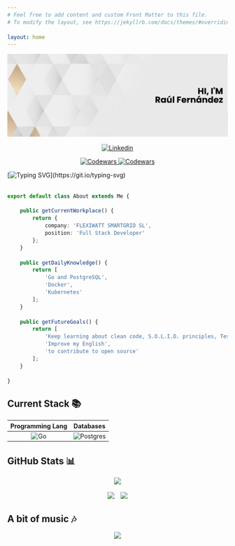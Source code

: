 ```yaml
---
# Feel free to add content and custom Front Matter to this file.
# To modify the layout, see https://jekyllrb.com/docs/themes/#overriding-theme-defaults

layout: home
---
```


[![Raúl's GitHub Banner](./assets/banner.png)](https://raulfernandez.dev)

<p align="center">
    <a href="https://www.linkedin.com/in/raul-fernandez-fernandez">
        <img src="https://img.shields.io/badge/raúl_fernández-%230077B5.svg?style=for-the-badge&logo=linkedin&logoColor=white" alt="Linkedin" />
    </a>
</p>

<p align="center">
    <a href="https://www.codewars.com/">
        <img src="https://www.codewars.com/users/rfdez/badges/micro" alt="Codewars" />
    </a>
    <a href="https://www.github.com/rfdez">
        <img src="https://komarev.com/ghpvc/?username=rfdez&color=blueviolet" alt="Codewars" />
    </a>
</p>

[![Typing SVG](https://readme-typing-svg.herokuapp.com?color=000000&multiline=true&width=650&height=60&lines=Hey+there%2C;I'm+Ra%C3%BAl+Fern%C3%A1ndez%2C+a+software+developer+from+Spain.)](https://git.io/typing-svg)

```typescript

export default class About extends Me {

    public getCurrentWorkplace() {
        return {
            company: 'FLEXIWATT SMARTGRID SL',
            position: 'Full Stack Developer'
        };
    }

    public getDailyKnowledge() {
        return [
            'Go and PostgreSQL',
            'Docker',
            'Kubernetes'
        ];
    }

    public getFutureGoals() {
        return [
            'Keep learning about clean code, S.O.L.I.D. principles, Testing and clean architecture',
            'Improve my English',
            'to contribute to open source'
        ];
    }

}

```

## Current Stack :books:

|                                       **Programming Lang**                                       |                                                    **Databases**                                                     |
| :----------------------------------------------------------------------------------------------: | :------------------------------------------------------------------------------------------------------------------: |
| ![Go](https://img.shields.io/badge/go-%2300ADD8.svg?style=for-the-badge&logo=go&logoColor=white) | ![Postgres](https://img.shields.io/badge/postgres-%23316192.svg?style=for-the-badge&logo=postgresql&logoColor=white) |



## GitHub Stats :bar_chart:

<p align = "center">
  <img src="https://activity-graph.herokuapp.com/graph?username=rfdez&theme=rogue"/>
</p>

<p align = "center">
  <img src="https://github-readme-stats.vercel.app/api?username=rfdez&show_icons=true&theme=tokyonight"/>
  &ensp;
  <img src="https://github-readme-stats.vercel.app/api/top-langs/?username=rfdez&langs_count=5&theme=tokyonight&layout=compact&hide=blade" />
</p>

## A bit of music :notes:

<p align = "center">
  <img src="https://spotify-recently-played-readme.vercel.app/api?user=1127892570"/>
</p>
